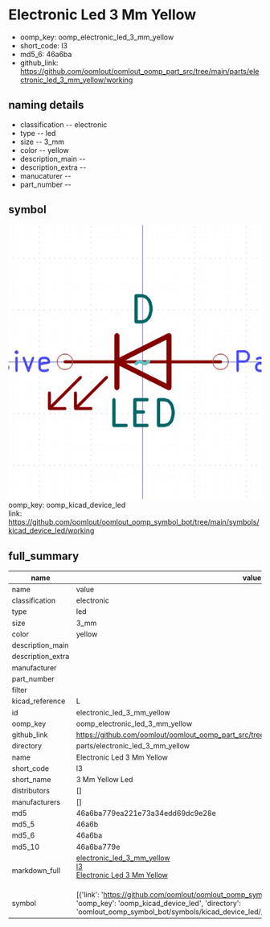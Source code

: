 # Electronic Led 3 Mm Yellow

  
* oomp_key: oomp_electronic_led_3_mm_yellow 
* short_code: l3
* md5_6: 46a6ba  
* github_link: https://github.com/oomlout/oomlout_oomp_part_src/tree/main/parts/electronic_led_3_mm_yellow/working  
## naming details
* classification -- electronic
* type -- led
* size -- 3_mm
* color -- yellow
* description_main -- 
* description_extra -- 
* manucaturer -- 
* part_number -- 



## symbol

![](symbol/0/working/working_600.png)  
oomp_key: oomp_kicad_device_led  
link: https://github.com/oomlout/oomlout_oomp_symbol_bot/tree/main/symbols/kicad_device_led/working  


## full_summary
| name | value | 
| --- | --- | 
| name | value | 
| classification | electronic | 
| type | led | 
| size | 3_mm | 
| color | yellow | 
| description_main |  | 
| description_extra |  | 
| manufacturer |  | 
| part_number |  | 
| filter |  | 
| kicad_reference | L | 
| id | electronic_led_3_mm_yellow | 
| oomp_key | oomp_electronic_led_3_mm_yellow | 
| github_link | https://github.com/oomlout/oomlout_oomp_part_src/tree/main/parts/electronic_led_3_mm_yellow/working | 
| directory | parts/electronic_led_3_mm_yellow | 
| name | Electronic Led 3 Mm Yellow | 
| short_code | l3 | 
| short_name | 3 Mm Yellow Led | 
| distributors | [] | 
| manufacturers | [] | 
| md5 | 46a6ba779ea221e73a34edd69dc9e28e | 
| md5_5 | 46a6b | 
| md5_6 | 46a6ba | 
| md5_10 | 46a6ba779e | 
| markdown_full | [electronic_led_3_mm_yellow](https://github.com/oomlout/oomlout_oomp_part_src/tree/main/parts/electronic_led_3_mm_yellow/working)<br>[l3](https://github.com/oomlout/oomlout_oomp_part_src/tree/main/parts/electronic_led_3_mm_yellow/working)<br>[Electronic Led 3 Mm Yellow](https://github.com/oomlout/oomlout_oomp_part_src/tree/main/parts/electronic_led_3_mm_yellow/working)<br><br> | 
| symbol | [{'link': 'https://github.com/oomlout/oomlout_oomp_symbol_bot/tree/main/symbols/kicad_device_led', 'oomp_key': 'oomp_kicad_device_led', 'directory': 'oomlout_oomp_symbol_bot/symbols/kicad_device_led//working/working.kicad_sym'}] | 
